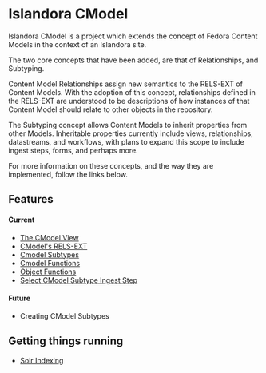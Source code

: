 # Islandora CModel

Islandora CModel is a project which extends the concept of Fedora Content Models
in the context of an Islandora site.

The two core concepts that have been added, are that of Relationships, and Subtyping.


Content Model Relationships assign new semantics to the RELS-EXT
of Content Models. With the adoption of this concept, relationships defined
in the RELS-EXT are understood to be descriptions of how instances of that
Content Model should relate to other objects in the repository.

The Subtyping concept allows Content Models to inherit properties from other
Models. Inheritable properties currently include views, relationships, datastreams,
and workflows, with plans to expand this scope to include ingest steps, forms,
and perhaps more.

For more information on these concepts, and the way they are implemented, follow
the links below.

## Features
#### Current
 * [The CModel View](https://github.com/ncphillips/islandora_cmodel/wiki/CModel-View)
 * [CModel's RELS-EXT](https://github.com/ncphillips/islandora_cmodel/wiki/The-CModel-RELS-EXT)
 * [Cmodel Subtypes](https://github.com/ncphillips/islandora_cmodel/wiki/CModel-Subtypes)
 * [Cmodel Functions](https://github.com/ncphillips/islandora_cmodel/wiki/CModel-Functions)
 * [Object Functions](https://github.com/ncphillips/islandora_cmodel/wiki/Object-Functions)
 * [Select CModel Subtype Ingest Step](https://github.com/ncphillips/islandora_cmodel/wiki/Select-CModel-Ingest-Step)

#### Future
 * Creating CModel Subtypes

## Getting things running
 * [Solr Indexing](https://github.com/ncphillips/islandora_cmodel/wiki/Solr-Indexing)

